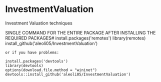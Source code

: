 # InvestmentValuation
Investment Valuation techniques

SINGLE COMMAND FOR THE ENTIRE PACKAGE AFTER INSTALLING THE REQUIRED PACKAGES#
    install.packages('remotes')
    library(remotes)
    install_github('aleoli05/InvestmentValuation')
    
    or if you have problems:
    
    install.packages('devtools')
    library(devtools)
    options(download.file.method = "wininet") 
    devtools::install_github('aleoli05/InvestmentValuation')

